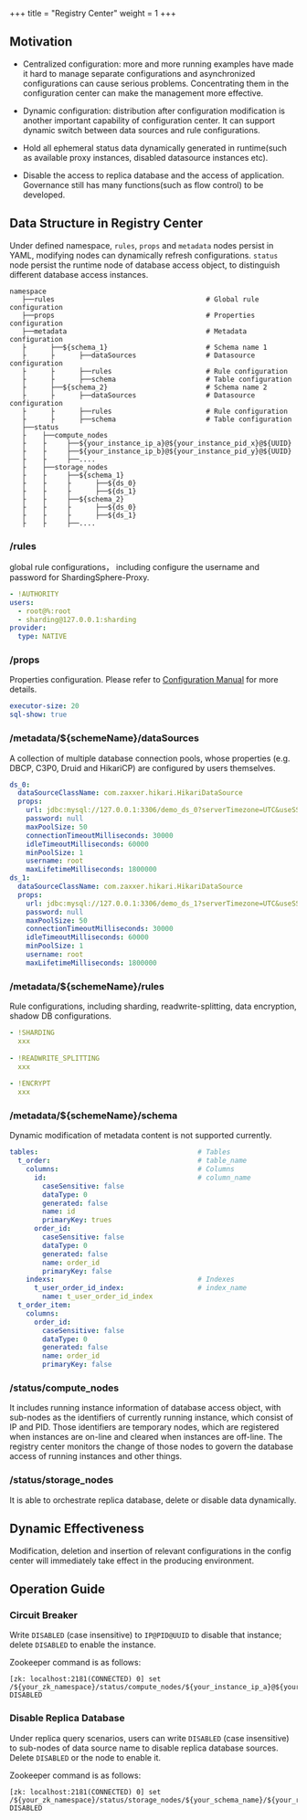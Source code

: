 +++
title = "Registry Center"
weight = 1
+++

## Motivation

- Centralized configuration: more and more running examples have made it hard to manage separate configurations and asynchronized configurations can cause serious problems. Concentrating them in the configuration center can make the management more effective.

- Dynamic configuration: distribution after configuration modification is another important capability of configuration center. It can support dynamic switch between data sources and rule configurations.

- Hold all ephemeral status data dynamically generated in runtime(such as available proxy instances, disabled datasource instances etc).

- Disable the access to replica database and the access of application. Governance still has many functions(such as flow control) to be developed.

## Data Structure in Registry Center

Under defined namespace, `rules`, `props` and `metadata` nodes persist in YAML, modifying nodes can dynamically refresh configurations. `status` node persist the runtime node of database access object, to distinguish different database access instances.

```
namespace
   ├──rules                                     # Global rule configuration
   ├──props                                     # Properties configuration
   ├──metadata                                  # Metadata configuration
   ├      ├──${schema_1}                        # Schema name 1
   ├      ├      ├──dataSources                 # Datasource configuration
   ├      ├      ├──rules                       # Rule configuration
   ├      ├      ├──schema                      # Table configuration
   ├      ├──${schema_2}                        # Schema name 2
   ├      ├      ├──dataSources                 # Datasource configuration
   ├      ├      ├──rules                       # Rule configuration
   ├      ├      ├──schema                      # Table configuration
   ├──status
   ├    ├──compute_nodes
   ├    ├     ├──${your_instance_ip_a}@${your_instance_pid_x}@${UUID}
   ├    ├     ├──${your_instance_ip_b}@${your_instance_pid_y}@${UUID}
   ├    ├     ├──....
   ├    ├──storage_nodes
   ├    ├     ├──${schema_1}
   ├    ├     ├      ├──${ds_0}
   ├    ├     ├      ├──${ds_1}
   ├    ├     ├──${schema_2}
   ├    ├     ├      ├──${ds_0}
   ├    ├     ├      ├──${ds_1}
   ├    ├     ├──....
```

### /rules

global rule configurations， including configure the username and password for ShardingSphere-Proxy.

```yaml
- !AUTHORITY
users:
  - root@%:root
  - sharding@127.0.0.1:sharding
provider:
  type: NATIVE
```

### /props

Properties configuration. Please refer to [Configuration Manual](/en/user-manual/shardingsphere-jdbc/configuration/) for more details.

```yaml
executor-size: 20
sql-show: true
```

### /metadata/${schemeName}/dataSources

A collection of multiple database connection pools, whose properties (e.g. DBCP, C3P0, Druid and HikariCP) are configured by users themselves.

```yaml
ds_0: 
  dataSourceClassName: com.zaxxer.hikari.HikariDataSource
  props:
    url: jdbc:mysql://127.0.0.1:3306/demo_ds_0?serverTimezone=UTC&useSSL=false
    password: null
    maxPoolSize: 50
    connectionTimeoutMilliseconds: 30000
    idleTimeoutMilliseconds: 60000
    minPoolSize: 1
    username: root
    maxLifetimeMilliseconds: 1800000
ds_1: 
  dataSourceClassName: com.zaxxer.hikari.HikariDataSource
  props:
    url: jdbc:mysql://127.0.0.1:3306/demo_ds_1?serverTimezone=UTC&useSSL=false
    password: null
    maxPoolSize: 50
    connectionTimeoutMilliseconds: 30000
    idleTimeoutMilliseconds: 60000
    minPoolSize: 1
    username: root
    maxLifetimeMilliseconds: 1800000
```

### /metadata/${schemeName}/rules

Rule configurations, including sharding, readwrite-splitting, data encryption, shadow DB configurations.

```yaml
- !SHARDING
  xxx
  
- !READWRITE_SPLITTING
  xxx
  
- !ENCRYPT
  xxx
```

### /metadata/${schemeName}/schema

Dynamic modification of metadata content is not supported currently.

```yaml
tables:                                       # Tables
  t_order:                                    # table_name
    columns:                                  # Columns
      id:                                     # column_name
        caseSensitive: false
        dataType: 0
        generated: false
        name: id
        primaryKey: trues
      order_id:
        caseSensitive: false
        dataType: 0
        generated: false
        name: order_id
        primaryKey: false
    indexs:                                   # Indexes
      t_user_order_id_index:                  # index_name
        name: t_user_order_id_index
  t_order_item:
    columns:
      order_id:
        caseSensitive: false
        dataType: 0
        generated: false
        name: order_id
        primaryKey: false
```

### /status/compute_nodes

It includes running instance information of database access object, with sub-nodes as the identifiers of currently running instance, which consist of IP and PID. Those identifiers are temporary nodes, which are registered when instances are on-line and cleared when instances are off-line. The registry center monitors the change of those nodes to govern the database access of running instances and other things.

### /status/storage_nodes

It is able to orchestrate replica database, delete or disable data dynamically.

## Dynamic Effectiveness

Modification, deletion and insertion of relevant configurations in the config center will immediately take effect in the producing environment.

## Operation Guide

### Circuit Breaker

Write `DISABLED` (case insensitive) to `IP@PID@UUID` to disable that instance; delete `DISABLED` to enable the instance.

Zookeeper command is as follows:

```
[zk: localhost:2181(CONNECTED) 0] set /${your_zk_namespace}/status/compute_nodes/${your_instance_ip_a}@${your_instance_pid_x}@${UUID} DISABLED
```

### Disable Replica Database

Under replica query scenarios, users can write `DISABLED` (case insensitive) to sub-nodes of data source name to disable replica database sources. Delete `DISABLED` or the node to enable it.

Zookeeper command is as follows:

```
[zk: localhost:2181(CONNECTED) 0] set /${your_zk_namespace}/status/storage_nodes/${your_schema_name}/${your_replica_datasource_name} DISABLED
```
